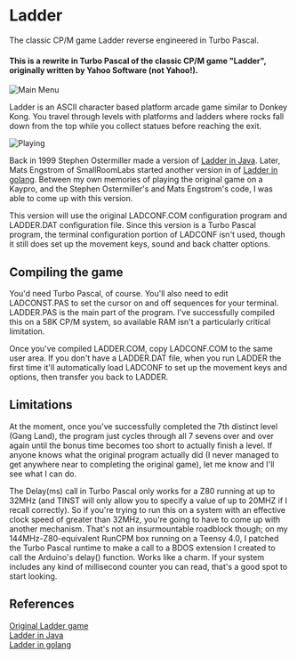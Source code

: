 # Ladder
The classic CP/M game Ladder reverse engineered in Turbo Pascal.

#### This is a rewrite in Turbo Pascal of the classic CP/M game "Ladder", originally written by Yahoo Software (not Yahoo!).

![Main Menu](https://raw.githubusercontent.com/mecparts/Ladder/master/images/mainmenu.png "Main Menu")

Ladder is an ASCII character based platform arcade game similar to 
Donkey Kong. You travel through levels with platforms and ladders 
where rocks fall down from the top while you collect statues 
before reaching the exit.

![Playing](https://raw.githubusercontent.com/mecparts/Ladder/master/images/playing.png "Playing")

Back in 1999 Stephen Ostermiller made a version of [Ladder in 
Java](http://ostermiller.org/ladder/). Later, Mats Engstrom of 
SmallRoomLabs started another version in of [Ladder in 
golang](https://github.com/SmallRoomLabs/ladder). Between my own 
memories of playing the original game on a Kaypro, and the Stephen 
Ostermiller's and Mats Engstrom's code, I was able to come up 
with this version.

This version will use the original LADCONF.COM configuration program 
and LADDER.DAT configuration file. Since this version is a Turbo 
Pascal program, the terminal configuration portion of LADCONF 
isn't used, though it still does set up the movement keys, sound 
and back chatter options.

## Compiling the game

You'd need Turbo Pascal, of course. You'll also need to edit 
LADCONST.PAS to set the cursor on and off sequences for your 
terminal. LADDER.PAS is the main part of the program. I've 
successfully compiled this on a 58K CP/M system, so available RAM 
isn't a particularly critical limitation.

Once you've compiled LADDER.COM, copy LADCONF.COM to the same user area.
If you don't have a LADDER.DAT file, when you run LADDER the first time
it'll automatically load LADCONF to set up the movement keys and
options, then transfer you back to LADDER.

## Limitations

At the moment, once you've successfully completed the 7th distinct level 
(Gang Land), the program just cycles through all 7 sevens over and over
again until the bonus time becomes too short to actually finish a level.
If anyone knows what the original program actually did (I never managed
to get anywhere near to completing the original game), let me know and
I'll see what I can do.

The Delay(ms) call in Turbo Pascal only works for a Z80 running
at up to 32MHz (and TINST will only allow you to specify a value of up
to 20MHZ if I recall correctly). So if you're trying to run this on a
system with an effective clock speed of greater than 32MHz, you're going
to have to come up with another mechanism. That's not an insurmountable
roadblock though; on my 144MHz-Z80-equivalent RunCPM box running on a
Teensy 4.0, I patched the Turbo Pascal runtime to make a call to a BDOS
extension I created to call the Arduino's delay() function. Works like
a charm. If your system includes any kind of millisecond counter you can
read, that's a good spot to start looking.

## References

[Original Ladder game](http://www.classiccmp.org/cpmarchives/cpm/Software/WalnutCD/lambda/soundpot/f/ladder13.lbr)<br>
[Ladder in Java](http://ostermiller.org/ladder/)<br>
[Ladder in golang](https://github.com/SmallRoomLabs/ladder)<br>


